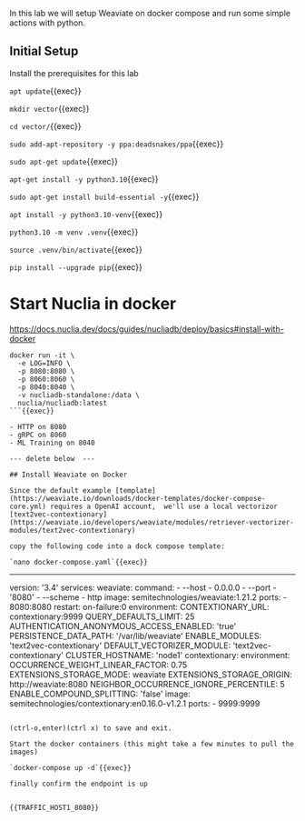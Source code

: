 In this lab we will setup Weaviate on docker compose and run some simple actions with python.


## Initial Setup

Install the prerequisites for this lab

`apt update`{{exec}}

`mkdir vector`{{exec}}

`cd vector/`{{exec}}

`sudo add-apt-repository -y ppa:deadsnakes/ppa`{{exec}}

`sudo apt-get update`{{exec}}

`apt-get install -y python3.10`{{exec}}

`sudo apt-get install build-essential -y`{{exec}}

`apt install -y python3.10-venv`{{exec}}

`python3.10 -m venv .venv`{{exec}}

`source .venv/bin/activate`{{exec}}

`pip install --upgrade pip`{{exec}}



# Start Nuclia in docker


https://docs.nuclia.dev/docs/guides/nucliadb/deploy/basics#install-with-docker

```
docker run -it \
  -e LOG=INFO \
  -p 8080:8080 \
  -p 8060:8060 \
  -p 8040:8040 \
  -v nucliadb-standalone:/data \
  nuclia/nucliadb:latest
```{{exec}}

- HTTP on 8080
- gRPC on 8060
- ML Training on 8040

--- delete below  ---

## Install Weaviate on Docker

Since the default example [template](https://weaviate.io/downloads/docker-templates/docker-compose-core.yml) requires a OpenAI account,  we'll use a local vectorizor [text2vec-contextionary](https://weaviate.io/developers/weaviate/modules/retriever-vectorizer-modules/text2vec-contextionary)

copy the following code into a dock compose template:

`nano docker-compose.yaml`{{exec}}

```
---
version: '3.4'
services:
  weaviate:
    command:
    - --host
    - 0.0.0.0
    - --port
    - '8080'
    - --scheme
    - http
    image: semitechnologies/weaviate:1.21.2
    ports:
    - 8080:8080
    restart: on-failure:0
    environment:
      CONTEXTIONARY_URL: contextionary:9999
      QUERY_DEFAULTS_LIMIT: 25
      AUTHENTICATION_ANONYMOUS_ACCESS_ENABLED: 'true'
      PERSISTENCE_DATA_PATH: '/var/lib/weaviate'
      ENABLE_MODULES: 'text2vec-contextionary'
      DEFAULT_VECTORIZER_MODULE: 'text2vec-contextionary'
      CLUSTER_HOSTNAME: 'node1'
  contextionary:
    environment:
      OCCURRENCE_WEIGHT_LINEAR_FACTOR: 0.75
      EXTENSIONS_STORAGE_MODE: weaviate
      EXTENSIONS_STORAGE_ORIGIN: http://weaviate:8080
      NEIGHBOR_OCCURRENCE_IGNORE_PERCENTILE: 5
      ENABLE_COMPOUND_SPLITTING: 'false'
    image: semitechnologies/contextionary:en0.16.0-v1.2.1
    ports:
    - 9999:9999
```{{copy}}

(ctrl-o,enter)(ctrl x) to save and exit.

Start the docker containers (this might take a few minutes to pull the images)

`docker-compose up -d`{{exec}}

finally confirm the endpoint is up


{{TRAFFIC_HOST1_8080}}  
